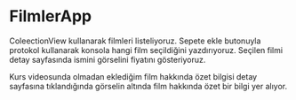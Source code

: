 # FilmlerApp
ColeectionView kullanarak filmleri listeliyoruz.
Sepete ekle butonuyla protokol kullanarak konsola hangi film seçildiğini yazdırıyoruz.
Seçilen filmi detay sayfasında ismini görselini fiyatını gösteriyoruz.

Kurs videosunda olmadan eklediğim film hakkında özet bilgisi detay sayfasına tıklandığında görselin altında film hakkında özet bir bilgi yer alıyor.
